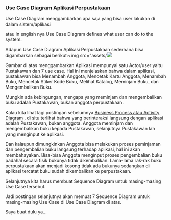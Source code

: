 ### Use Case Diagram Aplikasi Perpustakaan

Use Case Diagram menggambarkan apa saja yang bisa user lakukan di dalam sistem/aplikasi

 atau in english nya Use Case Diagram defines what user can do to the system.

Adapun Use Case Diagram Aplikasi Perpustakaan sederhana bisa digambarkan sebagai berikut:<img src="assets/<img src="assets/UseCaseDiagram-AplikasiPerpustakaan-Sugih.png">

Gambar di atas menggambarkan Aplikasi mempunyai satu Actor/user yaitu Pustakawan dan 7 use case. Hal ini menjelaskan bahwa dalam aplikasi, pustakawan bisa Menambah Anggota, Mencetak Kartu Anggota, Menambah Buku, Mencetak Stiker Kode Buku, Melihat Katalog, Meminjam Buku, dan Mengembalikan Buku.

Mungkin ada kebingungan, mengapa yang meminjam dan mengembalikan buku adalah Pustakawan, bukan anggota perpustakaan.

Kalau kita lihat lagi postingan sebelumnya <a href="01 Activity Diagram.md">Business Process atau Activity Diagram</a> , di situ terlihat bahwa yang berinteraksi langsung dengan aplikasi adalah Pustakawan, bukan anggota. Anggota meminjam dan mengembalikan buku kepada Pustakawan, selanjutnya Pustakawan lah yang menginput ke aplikasi.

Dan kalaupun dimungkinkan Anggota bisa melakukan proses peminjaman dan pengembalian buku langsung terhadap aplikasi, hal ini akan membahayakan. Bisa-bisa Anggota menginput proses pengembalian buku padahal secara fisik bukunya tidak dikembalikan. Lama-lama rak-rak buku perpustakaan akan menjadi kosong tidak ada bukunya sedangkan di aplikasi tercatat buku sudah dikembalikan ke perpustakaan.

Selanjutnya kita harus membuat Sequence Diagram untuk masing-masing Use Case tersebut.

Jadi postingan selanjutnya akan memuat 7 Sequence Diagram untuk masing-masing Use Case di Use Case Diagram di atas.

Saya buat dulu ya...